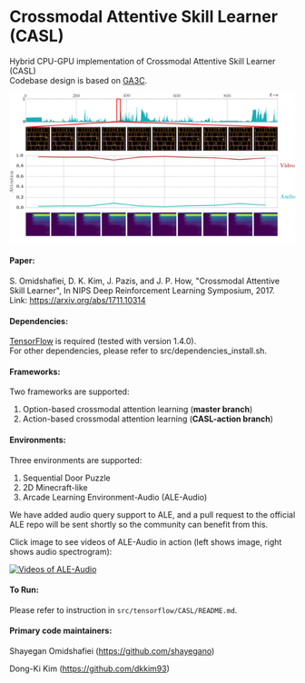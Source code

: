 # Crossmodal Attentive Skill Learner (CASL)

Hybrid CPU-GPU implementation of Crossmodal Attentive Skill Learner (CASL)  
Codebase design is based on [GA3C](https://github.com/NVlabs/GA3C/).

![CASL Amidar Gameplay](https://github.com/shayegano/CASL/raw/master/misc/casl_amidar_gameplay.gif)

#### Paper:

S. Omidshafiei, D. K. Kim, J. Pazis, and J. P. How, "Crossmodal Attentive Skill Learner", In NIPS Deep Reinforcement Learning Symposium, 2017.  
Link: https://arxiv.org/abs/1711.10314

#### Dependencies:

[TensorFlow](https://www.tensorflow.org/) is required (tested with version 1.4.0).  
For other dependencies, please refer to src/dependencies_install.sh.  

#### Frameworks:

Two frameworks are supported:
1. Option-based crossmodal attention learning (**master branch**)
2. Action-based crossmodal attention learning (**CASL-action branch**)

#### Environments:

Three environments are supported:
1. Sequential Door Puzzle
2. 2D Minecraft-like
3. Arcade Learning Environment-Audio (ALE-Audio)

We have added audio query support to ALE, and a pull request to the official ALE repo will be sent shortly so the community can benefit from this.

Click image to see videos of ALE-Audio in action (left shows image, right shows audio spectrogram):

[![Videos of ALE-Audio](https://github.com/shayegano/CASL/raw/master/misc/ale_audio_player.jpg)](https://www.youtube.com/watch?v=iaA8vFRIt3U&index=37&list=PLcLXhPlZoJmVSsYmfI2sHtDMMukBHja4L)

#### To Run:
Please refer to instruction in `src/tensorflow/CASL/README.md`.

#### Primary code maintainers:
Shayegan Omidshafiei (https://github.com/shayegano)

Dong-Ki Kim (https://github.com/dkkim93)
